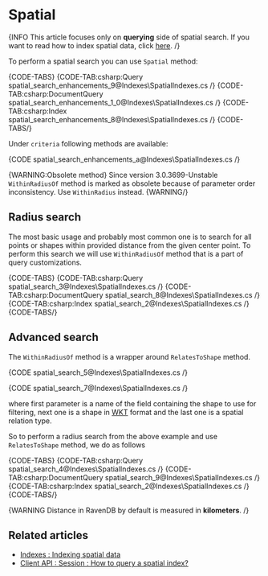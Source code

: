 ﻿# Spatial

{INFO This article focuses only on **querying** side of spatial search. If you want to read how to index spatial data, click [here](../../indexes/indexing-spatial-data). /}

To perform a spatial search you can use `Spatial` method:

{CODE-TABS}
{CODE-TAB:csharp:Query spatial_search_enhancements_9@Indexes\SpatialIndexes.cs /}
{CODE-TAB:csharp:DocumentQuery spatial_search_enhancements_1_0@Indexes\SpatialIndexes.cs /}
{CODE-TAB:csharp:Index spatial_search_enhancements_8@Indexes\SpatialIndexes.cs /}
{CODE-TABS/}

Under `criteria` following methods are available:

{CODE spatial_search_enhancements_a@Indexes\SpatialIndexes.cs /}

{WARNING:Obsolete method}
Since version 3.0.3699-Unstable `WithinRadiusOf` method is marked as obsolete because of parameter order inconsistency. Use `WithinRadius` instead.
{WARNING/}

## Radius search

The most basic usage and probably most common one is to search for all points or shapes within provided distance from the given center point. To perform this search we will use `WithinRadiusOf` method that is a part of query customizations.

{CODE-TABS}
{CODE-TAB:csharp:Query spatial_search_3@Indexes\SpatialIndexes.cs /}
{CODE-TAB:csharp:DocumentQuery spatial_search_8@Indexes\SpatialIndexes.cs /}
{CODE-TAB:csharp:Index spatial_search_2@Indexes\SpatialIndexes.cs /}
{CODE-TABS/}

## Advanced search

The `WithinRadiusOf` method is a wrapper around `RelatesToShape` method.

{CODE spatial_search_5@Indexes\SpatialIndexes.cs /}

{CODE spatial_search_7@Indexes\SpatialIndexes.cs /}

where first parameter is a name of the field containing the shape to use for filtering, next one is a shape in [WKT](https://en.wikipedia.org/wiki/Well-known_text_representation_of_geometry) format and the last one is a spatial relation type.

So to perform a radius search from the above example and use `RelatesToShape` method, we do as follows

{CODE-TABS}
{CODE-TAB:csharp:Query spatial_search_4@Indexes\SpatialIndexes.cs /}
{CODE-TAB:csharp:DocumentQuery spatial_search_9@Indexes\SpatialIndexes.cs /}
{CODE-TAB:csharp:Index spatial_search_2@Indexes\SpatialIndexes.cs /}
{CODE-TABS/}

{WARNING Distance in RavenDB by default is measured in **kilometers**. /}

## Related articles

- [Indexes : Indexing spatial data](../../indexes/indexing-spatial-data)
- [Client API : Session : How to query a spatial index?](../../client-api/session/querying/how-to-query-a-spatial-index)
